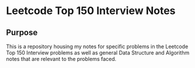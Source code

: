 # Leetcode Top 150 Interview Notes

## Purpose

This is a repository housing my notes for specific problems in the Leetcode Top 150 Interview problems as well as general Data Structure and Algorithm notes that are relevant to the problems faced.